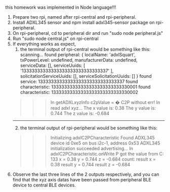 this homework was implemented in Node language!!!
1. Prepare two rpi, named after rpi-central and rpi-peripheral.
2. Install ADXL345 sensor and npm install adxl345-sensor package on rpi-peripheral.
3. On rpi-peripheral, cd to peripheral dir and run "sudo node peripheral.js"
4. Run "sudo node central.js" on rpi-central
5. If everything works as expect, 
	1. the terminal output of rpi-central would be something like this:
      scanning...
      found peripheral: { localName: 'adxlSquart',
      txPowerLevel: undefined,
      manufacturerData: undefined,
      serviceData: [],
      serviceUuids: [ '13333333333333333333333333333337' ],
      solicitationServiceUuids: [],
      serviceSolicitationUuids: [] }
      found service: 13333333333333333333333333333337
      found characteristic: 13333333333333333333333333330001
      found characteristic: 13333333333333333333333333330002
      >>> In getADXLxyzInfo
      >>> c2pValue = �
      >>> C2P without err!
      >>> In read adxl xyz...
      The x value is: 0.38
      The y value is: 0.744
      The z value is: -0.684
      ---------------
	2. the terminal output of rpi-peripheral would be something like this:
      >>> Initializing adxlC2PCharacteristic
      Found ADXL345 device id 0xe5 on bus i2c-1, address 0x53
      ADXL345 initialization succeeded
      advertising...
      >>>In adxlC2PCharacteristic.onWrite P got the value from C: 133
      >>> x = 0.38
      >>> y = 0.744
      >>> z = -0.684
      >>> count: 
      >>> result x = 0.38
      >>> result y = 0.744
      >>> result z = -0.684
6. Observe the last three lines of the 2 outputs respectively, and you can find that the xyz axis datas have been passed from peripheral BLE device to central BLE devices.
